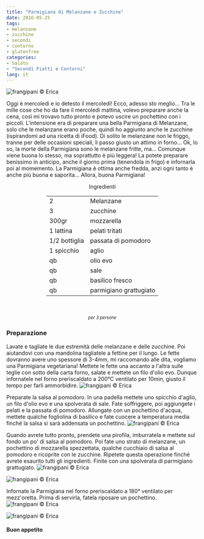 ```yaml
---
title: "Parmigiana di Melanzane e Zucchine"
date: 2016-05-25
tags:
- melanzane
- zucchine
- secondi
- contorno
- glutenfree
categories:
- Salato
- "Secondi Piatti e Contorni"
lang: it
---
```

![](header.jpg "frangipani © Erica")

Oggi è mercoledì e io detesto il mercoledì! Ecco, adesso sto meglio... Tra le mille cose che ho da fare il mercoledì mattina, volevo preparare anche la cena, così mi trovavo tutto pronto e potevo uscire un pochettino con i piccoli. L'intensione era di preparare una bella Parmigiana di Melanzane, solo che le melanzane erano poche, quindi ho aggiunto anche le zucchine (ispirandomi ad una ricetta di iFood). Di solito le melanzane non le friggo, tranne per delle occasioni speciali, li passo giusto un attimo in forno... Ok, lo so, la morte della Parmigiana sono le melanzane fritte, ma... Comunque viene buona lo stesso, ma soprattutto è più leggera! La potete preparare benissimo in anticipo, anche il giorno prima (tenendola in frigo) e infornarla poi al momemento. La Parmigiana è ottima anche fredda, anzi ogni tanto è anche più buona e saporita... Allora, buona Parmigiana!

<div id="wrapper" style="text-align: center">
  <div id="yourdiv" style="display: inline-block;">
    <div class="ingredients">
      <div class="ingredients-title">Ingredienti</div>
      <table>
        <tbody>
          <tr>
            <td>2</td>
            <td>Melanzane</td>
          </tr>
          <tr>
            <td>3</td>
            <td>zucchine</td>
          </tr>
          <tr>
            <td>300gr</td>
            <td>mozzarella</td>
          </tr>
          <tr>
            <td>1 lattina</td>
            <td>pelati tritati</td>
          </tr>
          <tr>
            <td>1/2 bottiglia</td>
            <td>passata di pomodoro</td>
          </tr>
          <tr>
            <td>1 spicchio</td>
            <td>aglio</td>
          </tr>
          <tr>
            <td>qb</td>
            <td>olio evo</td>
          </tr>
          <tr>
            <td>qb</td>
            <td>sale</td>
          </tr>
          <tr>
            <td>qb</td>
            <td>basilico fresco</td>
          </tr>
          <tr>
            <td>qb</td>
            <td>parmigiano grattugiato</td>
          </tr>
        </tbody>
      </table>
      <br></br>
      <i class="pull-right" style="font-size: 80%;">per 3 persone</i>
    </div>
  </div>
</div>


<h3>
  <font color="grey">
    <i class="fa-solid fa-gears"></i>
  </font> Preparazione
</h3>

Lavate e tagliate le due estremità delle melanzane e delle zucchine. Poi aiutandovi con una mandolina tagliatele a fettine per il lungo. Le fette dovranno avere uno spessore di 3-4mm, mi raccomando alle dita, vogliamo una Parmigiana vegetariana! Mettete le fette una accanto a l'altra sulle teglie con sotto della carta forno, salate e mettete un filo d'olio evo. Dunque infornatele nel forno preriscaldato a 200°C ventilato per 10min, giusto il tempo per farli ammorbidire.
![](verdure.jpg "frangipani © Erica")

Preparate la salsa al pomodoro. In una padella mettete uno spicchio d'aglio, un filo d'olio evo e una spolverata di sale. Fate soffriggere, poi aggiungete i pelati e la passata di pomodoro. Allungate con un pochettino d'acqua, mettete qualche fogliolina di basilico e fate cuocere a temperatura media finché la salsa si sarà addensata un pochettino.
![](salsa.jpg "frangipani © Erica")

Quando avrete tutto pronto, prendete una pirofila, imburratela e mettete sul fondo un po' di salsa al pomodoro. Poi fate uno strato di melanzane, un pochettino di mozzarella spezzettata, qualche cucchiaio di salsa al pomodoro e ricoprite con le zucchine. Ripetete questa operazione finché avrete esaurito tutti gli ingredienti. Finite con una spolverata di parmigiano grattugiato.
![](comporre.jpg "frangipani © Erica")

![](teglia.jpg "frangipani © Erica")

Infornate la Parmigiana nel forno preriscaldato a 180° ventilato per mezz'oretta. Prima di servirla, fatela riposare un pochettino.
![](risultato1.jpg "frangipani © Erica")

![](risultato2.jpg "frangipani © Erica")


<h4>Buon appetito
  <font color="red">
    <i class="fa-regular fa-face-smile"></i>
  </font>
</h4>
